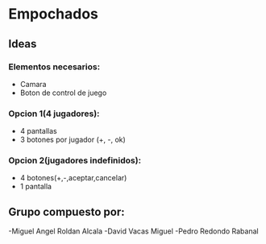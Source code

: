 # Empochados
## Ideas



### Elementos necesarios:
- Camara
- Boton de control de juego

### Opcion 1(4 jugadores):
- 4 pantallas
- 3 botones por jugador (+, -, ok)
	
### Opcion 2(jugadores indefinidos):
- 4 botones(+,-,aceptar,cancelar)
- 1 pantalla

## Grupo compuesto por:
-Miguel Angel Roldan Alcala
-David Vacas Miguel
-Pedro Redondo Rabanal
